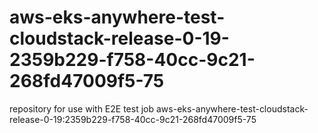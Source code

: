 # aws-eks-anywhere-test-cloudstack-release-0-19-2359b229-f758-40cc-9c21-268fd47009f5-75
repository for use with E2E test job aws-eks-anywhere-test-cloudstack-release-0-19:2359b229-f758-40cc-9c21-268fd47009f5-75
